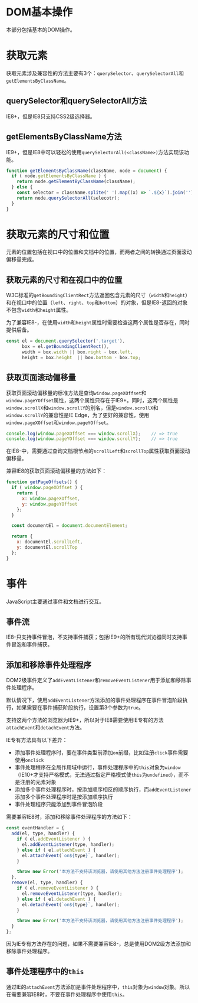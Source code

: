 # DOM基本操作
本部分包括基本的DOM操作。

# 获取元素
获取元素涉及兼容性的方法主要有3个：`querySelector`、`querySelectorAll`和`getElementsByClassName`。

## querySelector和querySelectorAll方法
IE8+，但是IE8只支持CSS2级选择器。

## getElementsByClassName方法
IE9+，但是IE8中可以轻松的使用`querySelectorAll(<className>)`方法实现该功能。

```javascript
function getElementsByClassName(className, node = document) {
  if ( node.getElementsByClassName ) {
    return node.getElementByClassName(className);
  } else {
    const selector = className.splite(' ').map((x) => `.${x}`).join('');
    return node.querySelectorAll(selecotr);
  }
}
```

# 获取元素的尺寸和位置
元素的位置包括在视口中的位置和文档中的位置，而两者之间的转换通过页面滚动偏移量完成。

## 获取元素的尺寸和在视口中的位置
W3C标准的`getBoundingClientRect`方法返回包含元素的尺寸（`width`和`height`）和在视口中的位置（`left`、`right`、`top`和`bottom`）的对象，但是IE8-返回的对象不包含`width`和`height`属性。

为了兼容IE8-，在使用`width`和`height`属性时需要检查这两个属性是否存在，同时提供后备。

```javascript
const el = document.querySelector('.target'),
      box = el.getBoundingClientRect(),
      width = box.width || box.right - box.left,
      height = box.height  || box.bottom - box.top;
```

## 获取页面滚动偏移量
获取页面滚动偏移量的标准方法是查询`window.pageXOffset`和`window.pageYOffset`属性，这两个属性只存在于IE9+。同时，这两个属性是`window.scrollX`和`window.scrollY`的别名，但是`window.scrollX`和`window.scrollY`的兼容性是IE Edge，为了更好的兼容性，使用`window.pageXOffset`和`window.pageYOffset`。

```javascript
console.log(window.pageXOffset === window.scrollX);    // => true
console.log(window.pageYOffset === window.scrollY);    // => true
```

在IE8-中，需要通过查询文档根节点的`scrollLeft`和`scrollTop`属性获取页面滚动偏移量。

兼容IE8的获取页面滚动偏移量的方法如下：
```javascript
function getPageOffsets() {
  if ( window.pageXOffset ) {
    return {
      x: window.pageXOffset,
      y: window.pageYOffset
    };
  }

  const documentEl = document.documentElement;

  return {
    x: documentEl.scrollLeft,
    y: documentEl.scrollTop
  };
}
```

# 事件
JavaScript主要通过事件和文档进行交互。

## 事件流
IE8-只支持事件冒泡，不支持事件捕获；包括IE9+的所有现代浏览器同时支持事件冒泡和事件捕获。

## 添加和移除事件处理程序
DOM2级事件定义了`addEventListener`和`removeEventListener`用于添加和移除事件处理程序。

默认情况下，使用`addEventListener`方法添加的事件处理程序在事件冒泡阶段执行，如果需要在事件捕获阶段执行，设置第3个参数为`true`。

支持这两个方法的浏览器为IE9+，所以对于IE8需要使用IE专有的方法`attachEvent`和`detachEvent`方法。

IE专有方法具有以下差异：

+ 添加事件处理程序时，要在事件类型前添加`on`前缀，比如注册`click`事件需要使用`onclick`
+ 事件处理程序在全局作用域中运行，事件处理程序中的`this`对象为`window`（IE10+才支持严格模式，无法通过指定严格模式使`this`为`undefined`），而不是注册的元素对象
+ 添加多个事件处理程序时，按添加顺序相反的顺序执行，而`addEventListener`添加多个事件处理程序时是按添加顺序执行
+ 事件处理程序只能添加到事件冒泡阶段

需要兼容IE8时，添加和移除事件处理程序的方法如下：

```javascript
const eventHandler = {
  add(el, type, handler) {
    if ( el.addEventListener ) {
      el.addEventListener(type, handler);
    } else if ( el.attachEvent ) {
      el.attachEvent(`on${type}`, handler);
    }

    throw new Error('本方法不支持该浏览器，请使用其他方法注册事件处理程序');
  },
  remove(el, type, handler) {
    if ( el.removeEventListener ) {
      el.removeEventListener(type, handler);
    } else if ( el.detachEvent ) {
      el.detachEvent(`on${type}`, handler);
    }

    throw new Error('本方法不支持该浏览器，请使用其他方法注册事件处理程序');
  }
};
```

因为IE专有方法存在的问题，如果不需要兼容IE8-，总是使用DOM2级方法添加和移除事件处理程序。

## 事件处理程序中的`this`
通过IE的`attachEvent`方法添加是事件处理程序中，`this`对象为`window`对象。所以在需要兼容IE8时，不要在事件处理程序中使用`this`。
